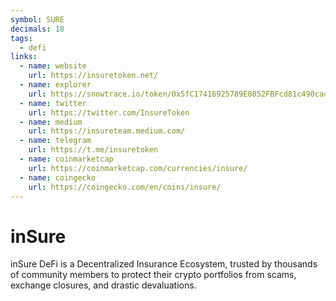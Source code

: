 ```yaml
---
symbol: SURE
decimals: 18
tags:
  - defi
links:
  - name: website
    url: https://insuretoken.net/
  - name: explorer
    url: https://snowtrace.io/token/0x5fC17416925789E0852FBFcd81c490ca4abc51F9
  - name: twitter
    url: https://twitter.com/InsureToken
  - name: medium
    url: https://insureteam.medium.com/
  - name: telegram
    url: https://t.me/insuretoken
  - name: coinmarketcap
    url: https://coinmarketcap.com/currencies/insure/
  - name: coingecko
    url: https://coingecko.com/en/coins/insure/
---
```


# inSure

inSure DeFi is a Decentralized Insurance Ecosystem, trusted by thousands of community members to protect their crypto portfolios from scams, exchange closures, and drastic devaluations.

